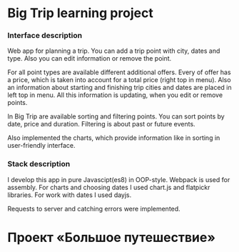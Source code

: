 # Big Trip learning project

### Interface description

Web app for planning a trip. You can add a trip point with city, dates and type. Also you can edit information or remove the point. 

For all point types are available different additional offers. Every of offer has a price, which is taken into account for a total price (right top in menu). Also an information about starting and finishing trip cities and dates are placed in left top in menu. All this information is updating, when you edit or remove points.

In Big Trip are available sorting and filtering points. You can sort points by date, price and duration. Filtering is about past or future events.

Also implemented the charts, which provide information like in sorting in user-friendly interface. 

### Stack description

I develop this app in pure Javascipt(es8) in OOP-style. 
Webpack is used for assembly. 
For charts and choosing dates I used chart.js and flatpickr libraries. 
For work with dates I used dayjs.

Requests to server and catching errors were implemented.


# Проект «Большое путешествие»

